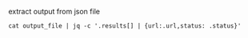 
extract output from json file

```
cat output_file | jq -c '.results[] | {url:.url,status: .status}'
```